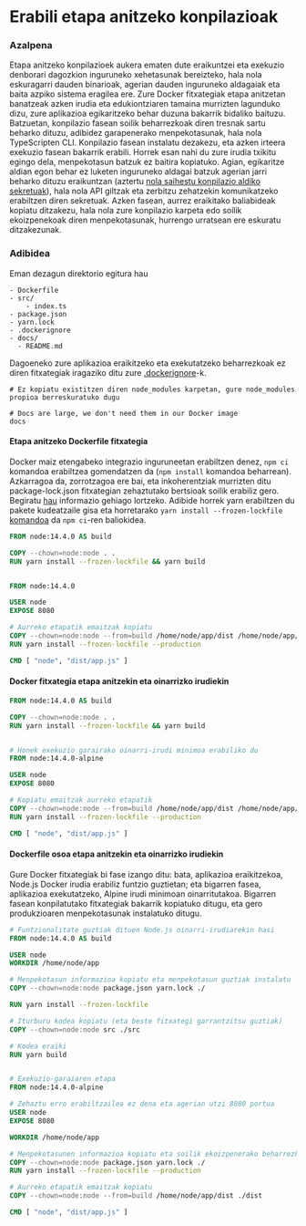 # Erabili etapa anitzeko konpilazioak

### Azalpena

Etapa anitzeko konpilazioek aukera ematen dute eraikuntzei eta exekuzio denborari dagozkion inguruneko xehetasunak bereizteko, hala nola eskuragarri dauden binarioak, agerian dauden inguruneko aldagaiak eta baita azpiko sistema eragilea ere. Zure Docker fitxategiak etapa anitzetan banatzeak azken irudia eta edukiontziaren tamaina murrizten lagunduko dizu, zure aplikazioa egikaritzeko behar duzuna bakarrik bidaliko baituzu. Batzuetan, konpilazio fasean soilik beharrezkoak diren tresnak sartu beharko dituzu, adibidez garapenerako menpekotasunak, hala nola TypeScripten CLI. Konpilazio fasean instalatu dezakezu, eta azken irteera exekuzio fasean bakarrik erabili. Horrek esan nahi du zure irudia txikitu egingo dela, menpekotasun batzuk ez baitira kopiatuko. Agian, egikaritze aldian egon behar ez luketen inguruneko aldagai batzuk agerian jarri beharko dituzu eraikuntzan (aztertu [nola saihestu konpilazio aldiko sekretuak](./avoid-build-time-secrets.basque.md)), hala nola API giltzak eta zerbitzu zehatzekin komunikatzeko erabiltzen diren sekretuak. Azken fasean, aurrez eraikitako baliabideak kopiatu ditzakezu, hala nola zure konpilazio karpeta edo soilik ekoizpenekoak diren menpekotasunak, hurrengo urratsean ere eskuratu ditzakezunak.

### Adibidea

Eman dezagun direktorio egitura hau

```
- Dockerfile
- src/
    - index.ts
- package.json
- yarn.lock
- .dockerignore
- docs/
  - README.md
```
Dagoeneko zure aplikazioa eraikitzeko eta exekutatzeko beharrezkoak ez diren fitxategiak iragaziko ditu zure [.dockerignore](../docker/docker-ignore.basque.md)-k.

```
# Ez kopiatu existitzen diren node_modules karpetan, gure node_modules propioa berreskuratuko dugu

# Docs are large, we don't need them in our Docker image
docs
```

#### Etapa anitzeko Dockerfile fitxategia

Docker maiz etengabeko integrazio inguruneetan erabiltzen denez, `npm ci` komandoa erabiltzea gomendatzen da (`npm install` komandoa beharrean). Azkarragoa da, zorrotzagoa ere bai, eta inkoherentziak murrizten ditu package-lock.json fitxategian zehaztutako bertsioak soilik erabiliz gero. Begiratu [hau](https://docs.npmjs.com/cli/ci.html#description) informazio gehiago lortzeko. Adibide horrek yarn erabiltzen du pakete kudeatzaile gisa eta horretarako `yarn install --frozen-lockfile` [komandoa](https://classic.yarnpkg.com/en/docs/cli/install/) da `npm ci`-ren baliokidea.

```dockerfile
FROM node:14.4.0 AS build

COPY --chown=node:node . .
RUN yarn install --frozen-lockfile && yarn build


FROM node:14.4.0

USER node
EXPOSE 8080

# Aurreko etapatik emaitzak kopiatu
COPY --chown=node:node --from=build /home/node/app/dist /home/node/app/package.json /home/node/app/yarn.lock ./
RUN yarn install --frozen-lockfile --production

CMD [ "node", "dist/app.js" ]
```

#### Docker fitxategia etapa anitzekin eta oinarrizko irudiekin

```dockerfile
FROM node:14.4.0 AS build

COPY --chown=node:node . .
RUN yarn install --frozen-lockfile && yarn build


# Honek exekuzio garairako oinarri-irudi minimoa erabiliko du
FROM node:14.4.0-alpine

USER node
EXPOSE 8080

# Kopiatu emaitzak aurreko etapatik
COPY --chown=node:node --from=build /home/node/app/dist /home/node/app/package.json /home/node/app/yarn.lock ./
RUN yarn install --frozen-lockfile --production

CMD [ "node", "dist/app.js" ]
```

#### Dockerfile osoa etapa anitzekin eta oinarrizko irudiekin

Gure Docker fitxategiak bi fase izango ditu: bata, aplikazioa eraikitzekoa, Node.js Docker irudia erabiliz funtzio guztietan; eta bigarren fasea, aplikazioa exekutatzeko, Alpine irudi minimoan oinarritutakoa. Bigarren fasean konpilatutako fitxategiak bakarrik kopiatuko ditugu, eta gero produkzioaren menpekotasunak instalatuko ditugu.

```dockerfile
# Funtzionalitate guztiak dituen Node.js oinarri-irudiarekin hasi
FROM node:14.4.0 AS build

USER node
WORKDIR /home/node/app

# Menpekotasun informazioa kopiatu eta menpekotasun guztiak instalatu
COPY --chown=node:node package.json yarn.lock ./

RUN yarn install --frozen-lockfile

# Iturburu kodea kopiatu (eta beste fitxategi garrantzitsu guztiak)
COPY --chown=node:node src ./src

# Kodea eraiki
RUN yarn build


# Exekuzio-garaiaren etapa
FROM node:14.4.0-alpine

# Zehaztu erro erabiltzailea ez dena eta agerian utzi 8080 portua
USER node
EXPOSE 8080

WORKDIR /home/node/app

# Menpekotasunen informazioa kopiatu eta soilik ekoizpenerako beharrezko dire menpekotasunak instalatu
COPY --chown=node:node package.json yarn.lock ./
RUN yarn install --frozen-lockfile --production

# Aurreko etapatik emaitzak kopiatu
COPY --chown=node:node --from=build /home/node/app/dist ./dist

CMD [ "node", "dist/app.js" ]
```
